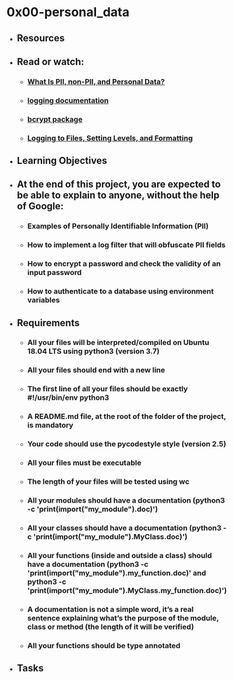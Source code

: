 # 0x00-personal_data

* ## Resources
* ## Read or watch:

    * ### [What Is PII, non-PII, and Personal Data?](https://intranet.alxswe.com/rltoken/jf71oYqiETchcVhPzQVnyg)
    * ### [logging documentation](https://intranet.alxswe.com/rltoken/W2JiHD6cbJY1scJORyLqnw)
    * ### [bcrypt package](https://intranet.alxswe.com/rltoken/41oaQXfzwnF1i-wT8W0vHw)
    * ### [Logging to Files, Setting Levels, and Formatting](https://intranet.alxswe.com/rltoken/XCpI9uvguxlTCsAeRCW6SA)

* ## Learning Objectives
* ## At the end of this project, you are expected to be able to explain to anyone, without the help of Google:

    * ### Examples of Personally Identifiable Information (PII)
    * ### How to implement a log filter that will obfuscate PII fields
    * ### How to encrypt a password and check the validity of an input password
    * ### How to authenticate to a database using environment variables

* ## Requirements

    * ### All your files will be interpreted/compiled on Ubuntu 18.04 LTS using python3 (version 3.7)
    * ### All your files should end with a new line
    * ### The first line of all your files should be exactly #!/usr/bin/env python3
    * ### A README.md file, at the root of the folder of the project, is mandatory
    * ### Your code should use the pycodestyle style (version 2.5)
    * ### All your files must be executable
    * ### The length of your files will be tested using wc
    * ### All your modules should have a documentation (python3 -c 'print(__import__("my_module").__doc__)')
    * ### All your classes should have a documentation (python3 -c 'print(__import__("my_module").MyClass.__doc__)')
    * ### All your functions (inside and outside a class) should have a documentation (python3 -c 'print(__import__("my_module").my_function.__doc__)' and python3 -c 'print(__import__("my_module").MyClass.my_function.__doc__)')
    * ### A documentation is not a simple word, it’s a real sentence explaining what’s the purpose of the module, class or method (the length of it will be verified)
    * ### All your functions should be type annotated

* ## Tasks